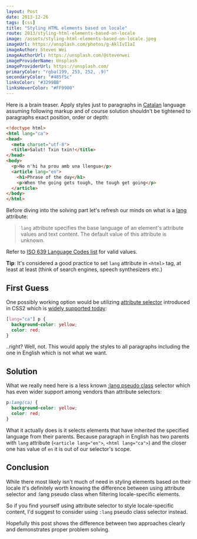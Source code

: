```yaml
---
layout: Post
date: 2013-12-26
tags: [css]
title: "Styling HTML elements based on locale"
route: 2013/styling-html-elements-based-on-locale
image: /assets/styling-html-elements-based-on-locale.jpeg
imageUrl: https://unsplash.com/photos/g-AklIvI1aI
imageAuthor: Steven Wei
imageAuthorUrl: https://unsplash.com/@stevenwei
imageProviderName: Unsplash
imageProviderUrl: https://unsplash.com/
primaryColor: "rgba(199, 253, 252, .9)"
secondaryColor: "#485f5c"
linksColor: "#3299BB"
linksHoverColor: "#FF9900"
---
```



Here is a brain teaser. Apply styles just to paragraphs in
[Catalan](http://en.wikipedia.org/wiki/Catalan_language) language
assuming following markup and of course solution shouldn't be
tightened to paragraphs exact position, order or depth:

```html
<!doctype html>
<html lang="ca">
<head>
  <meta charset="utf-8">
  <title>Salut! Txin txin!</title>
</head>
<body>
  <p>No n'hi ha prou amb una llengua</p>
  <article lang="en">
    <h1>Phrase of the day</h1>
    <p>When the going gets tough, the tough get going</p>
  </article>
</body>
</html>
```

Before diving into the solving part let's refresh our minds on what is a
[lang](http://www.w3.org/TR/html401/struct/dirlang.html#h-8.1) attribute:

> `lang` attribute specifies the base language of an element's attribute values and
> text content. The default value of this attribute is unknown.

Refer to
[ISO 639 Language Codes list](http://www.loc.gov/standards/iso639-2/php/code_list.php) for valid values.

<div class="session-post">

**Tip**: It's considered a good practice to set `lang` attribute in `<html>` tag, at least at least
(think of search engines, speech synthesizers etc.)

</div>


First Guess
-----------

One possibly working option would be utilizing
[attribute selector](http://www.w3.org/TR/css3-selectors/#attribute-representation)
introduced in CSS2 which is
[widely supported today](http://caniuse.com/#feat=css-sel2):

```css
[lang="ca"] p {
  background-color: yellow;
  color: red;
}
```

..right? Well, not. This would apply the styles to all paragraphs including the one in English
which is not what we want.

Solution
--------

What we really need here is a less known
[:lang pseudo class](http://www.w3.org/wiki/CSS/Selectors/pseudo-classes/:lang)
selector which has even wider support among vendors than attribute selectors:

```css
p:lang(ca) {
  background-color: yellow;
  color: red;
}
```

What it actually does is it selects
elements that have inherited the specified language from their parents.
Because paragraph in English has two parents with `lang` attribute
(`<article lang="en">`, `<html lang="ca">`) and the closer one has
value of `en` it is out of our selector's scope.


Conclusion
----------

While there most likely isn't much of need in styling elements based on their
locale it's definitely worth knowing the difference between using attribute
selector and :lang pseudo class when filtering locale-specific elements.

So if you find yourself using attribute selector to style locale-specific
content, I'd suggest to consider using `:lang` pseudo class selector instead.

Hopefully this post shows the difference between two approaches clearly
and demonstrates proper problem solving.
